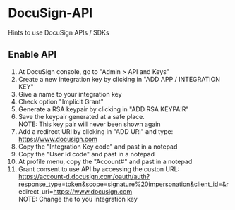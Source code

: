 # DocuSign-API
Hints to use DocuSign APIs / SDKs

Enable API
-------------

1) At DocuSign console, go to "Admin > API and Keys"
2) Create a new integration key by clicking in "ADD APP / INTEGRATION KEY"
3) Give a name to your integration key
4) Check option "Implicit Grant"
5) Generate a RSA keypair by clicking in "ADD RSA KEYPAIR"
6) Save the keypair generated at a safe place.<br />
   NOTE: This key pair will never been shown again
7) Add a redirect URI by clicking in "ADD URI" and type: https://www.docusign.com
8) Copy the "Integration Key code" and past in a notepad
9) Copy the "User Id code" and past in a notepad
10) At profile menu, copy the "Account#" and past in a notepad
11) Grant consent to use API by accessing the custon URL:<br />
    https://account-d.docusign.com/oauth/auth?response_type=token&scope=signature%20impersonation&client_id=<INTEGRATION KEY>&redirect_uri=https://www.docusign.com<br />
    NOTE: Change the <INTEGRATION KEY> to you integration key
